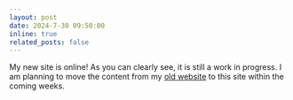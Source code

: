 ```yaml
---
layout: post
date: 2024-7-30 09:50:00
inline: true
related_posts: false
---
```

My new site is online! As you can clearly see, it is still a work in progress. I am planning to move the content from my [old website](https://old.joszuijderwijk.nl/) to this site within the coming weeks.
